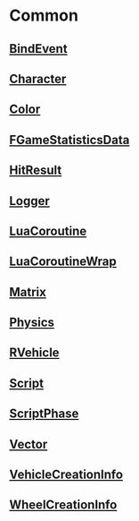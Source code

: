 # Common

## [**BindEvent**](bindevent.md)

## [**Character**](character.md)

## [**Color**](color.md)

## [**FGameStatisticsData**](fgamestatisticsdata.md)

## [**HitResult**](hitresult.md)

## [**Logger**](logger.md)

## [**LuaCoroutine**](luacoroutine.md)

## [**LuaCoroutineWrap**]()

## [**Matrix**](matrix.md)

## [**Physics**](physics.md)

## [**RVehicle**](rvehicle.md)

## [**Script**](script.md)

## [**ScriptPhase**](scriptphase.md)

## [**Vector**](vector.md)

## [**VehicleCreationInfo**](vehiclecreationinfo.md)

## [**WheelCreationInfo**](wheelcreationinfo.md)

